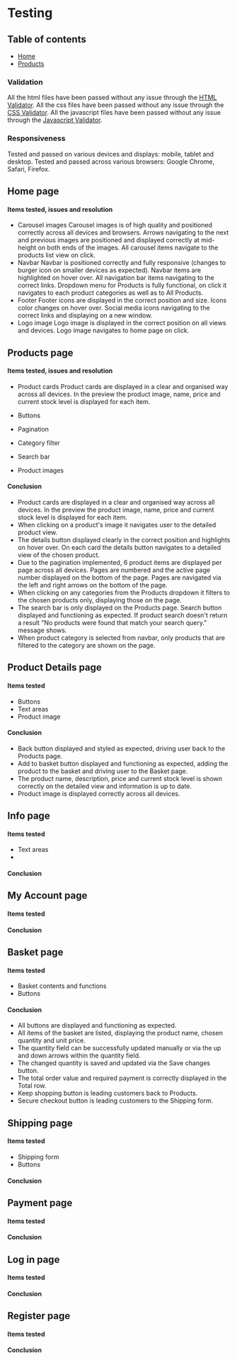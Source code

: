 # Testing

## Table of contents 
* [Home](#homepage)
* [Products](#products)


### **Validation**
All the html files have been passed without any issue through the [HTML Validator](https://validator.w3.org/).
All the css files have been passed without any issue through the [CSS Validator](https://jigsaw.w3.org/css-validator/).
All the javascript files have been passed without any issue through the [Javascript Validator](https://jshint.com/).


### **Responsiveness**
Tested and passed on various devices and displays: mobile, tablet and desktop.
Tested and passed across various browsers: Google Chrome, Safari, Firefox.

## Home page

#### Items tested, issues and resolution

* Carousel images 
    Carousel images is of high quality and positioned correctly across all devices and browsers. 
    Arrows navigating to the next and previous images are positioned and displayed correctly at mid-height on both ends of the images. All carousel items navigate to the products list view on click.
* Navbar
    Navbar is positioned correctly and fully responsive (changes to burger icon on smaller devices as expected). Navbar items are highlighted on hover over. All navigation bar items navigating to the correct links. Dropdown menu for Products is fully functional, on click it navigates to each product categories as well as to All Products. 
* Footer
    Footer icons are displayed in the correct position and size. Icons color changes on hover over. Social media icons navigating to the correct links and displaying on a new window.
* Logo image
    Logo image is displayed in the correct position on all views and devices. Logo image navigates to home page on click.

## Products page

#### Items tested, issues and resolution

* Product cards
    Product cards are displayed in a clear and organised way across all devices. In the preview the product image, name, price and current stock level is displayed for each item.


* Buttons
* Pagination
* Category filter
* Search bar
* Product images
#### Conclusion
* Product cards are displayed in a clear and organised way across all devices. In the preview the product image, name, price and current stock level is displayed for each item.
* When clicking on a product's image it navigates user to the detailed product view.
* The details button displayed clearly in the correct position and highlights on hover over. On each card the details button navigates to a detailed view of the chosen product. 
* Due to the pagination implemented, 6 product items are displayed per page across all devices. Pages are numbered and the active page number displayed on the bottom of the page. Pages are navigated via the left and right arrows on the bottom of the page.
* When clicking on any categories from the Products dropdown it filters to the chosen products only, displaying those on the page.
* The search bar is only displayed on the Products page. Search button displayed and functioning as expected. If product search doesn't return a result "No products were found that match your search query." message shows. 
* When product category is selected from navbar, only products that are filtered to the category are shown on the page.

## Product Details page

#### Items tested
* Buttons
* Text areas
* Product image

#### Conclusion
* Back button displayed and styled as expected, driving user back to the Products page.
* Add to basket button displayed and functioning as expected, adding the product to the basket and driving user to the Basket page.
* The product name, description, price and current stock level is shown correctly on the detailed view and information is up to date.
* Product image is displayed correctly across all devices.

## Info page

#### Items tested
* Text areas
* 

#### Conclusion

## My Account page

#### Items tested

#### Conclusion

## Basket page

#### Items tested
* Basket contents and functions
* Buttons

#### Conclusion
* All buttons are displayed and functioning as expected.
* All items of the basket are listed, displaying the product name, chosen quantity and unit price.
* The quantity field can be successfully updated manually or via the up and down arrows within the quantity field.
* The changed quantity is saved and updated via the Save changes button.
* The total order value and required payment is correctly displayed in the Total row.
* Keep shopping button is leading customers back to Products.
* Secure checkout button is leading customers to the Shipping form. 

## Shipping page
#### Items tested
* Shipping form
* Buttons

#### Conclusion

## Payment page
#### Items tested

#### Conclusion

## Log in page

#### Items tested

#### Conclusion

## Register page
#### Items tested

#### Conclusion